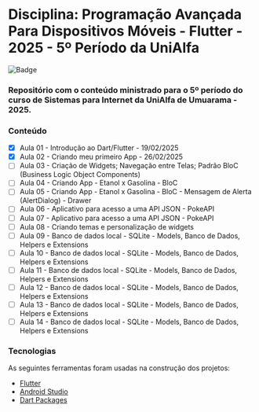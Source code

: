 # Disciplina: Programação Avançada Para Dispositivos Móveis - Flutter - 2025 - 5º Período da UniAlfa

![Badge](https://img.shields.io/badge/Marcos%20Dias%20Vendramini-Flutter-blue)

### Repositório com o conteúdo ministrado para o 5º período do curso de Sistemas para Internet da UniAlfa de Umuarama - 2025.

### Conteúdo

- [x] Aula 01 - Introdução ao Dart/Flutter - 19/02/2025
- [x] Aula 02 - Criando meu primeiro App - 26/02/2025
- [ ] Aula 03 - Criação de Widgets; Navegação entre Telas; Padrão BloC (Business Logic Object Components)
- [ ] Aula 04 - Criando App - Etanol x Gasolina - BloC
- [ ] Aula 05 - Criando App - Etanol x Gasolina - BloC - Mensagem de Alerta (AlertDialog) - Drawer
- [ ] Aula 06 - Aplicativo para acesso a uma API JSON - PokeAPI
- [ ] Aula 07 - Aplicativo para acesso a uma API JSON - PokeAPI
- [ ] Aula 08 - Criando temas e personalização de widgets
- [ ] Aula 09 - Banco de dados local - SQLite - Models, Banco de Dados, Helpers e Extensions
- [ ] Aula 10 - Banco de dados local - SQLite - Models, Banco de Dados, Helpers e Extensions
- [ ] Aula 11 - Banco de dados local - SQLite - Models, Banco de Dados, Helpers e Extensions
- [ ] Aula 12 - Banco de dados local - SQLite - Models, Banco de Dados, Helpers e Extensions
- [ ] Aula 13 - Banco de dados local - SQLite - Models, Banco de Dados, Helpers e Extensions
- [ ] Aula 14 - Banco de dados local - SQLite - Models, Banco de Dados, Helpers e Extensions

### Tecnologias

As seguintes ferramentas foram usadas na construção dos projetos:

- [Flutter](https://flutter.dev/)
- [Android Studio](https://developer.android.com/studio)
- [Dart Packages](https://pub.dev/)

